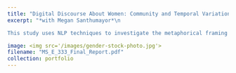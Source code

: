 ```yaml
---
title: "Digital Discourse About Women: Community and Temporal Variation on Reddit"
excerpt: "*with Megan Santhumayor*\n

This study uses NLP techniques to investigate the metaphorical framing of women across ideologically diverse Reddit communities over time, with a focus on how linguistic metaphors both reflect and reinforce stances toward gender and feminism."

image: <img src='/images/gender-stock-photo.jpg'>
filename: "MS_E_333_Final_Report.pdf"
collection: portfolio
---
```


